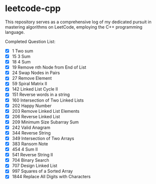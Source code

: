 # leetcode-cpp

This repository serves as a comprehensive log of my dedicated pursuit in mastering algorithms on LeetCode, employing the C++ programming language.

Completed Question List:

* [X] 1 Two sum
* [X] 15 3 Sum
* [X] 18 4 Sum
* [X] 19 Remove nth Node from End of List
* [X] 24 Swap Nodes in Pairs
* [X] 27 Remove Element
* [X] 59 Spiral Matrix II
* [X] 142 Linked List Cycle II
* [X] 151 Reverse words in a string
* [X] 160 Intersection of Two Linked Lists
* [X] 202 Happy Number
* [X] 203 Remove Linked List Elements
* [X] 206 Reverse Linked List
* [X] 209 Minimum Size Subarray Sum
* [X] 242 Valid Anagram
* [X] 344 Reverse String
* [X] 349 Intersection of Two Arrays
* [X] 383 Ransom Note
* [X] 454 4 Sum II
* [X] 541 Reverse String II
* [X] 704 Binary Search
* [X] 707 Design Linked List
* [X] 997 Squares of a Sorted Array
* [X] 1844 Replace All Digits with Characters
